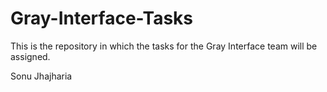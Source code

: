 # Gray-Interface-Tasks
This is the repository in which the tasks for the Gray Interface team will be assigned.

Sonu Jhajharia